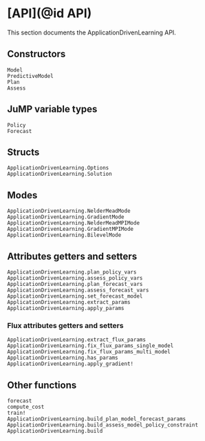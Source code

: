 # [API](@id API)

This section documents the ApplicationDrivenLearning API.

## Constructors

```@docs
Model
PredictiveModel
Plan
Assess
```

## JuMP variable types

```@docs
Policy
Forecast
```

## Structs

```@docs
ApplicationDrivenLearning.Options
ApplicationDrivenLearning.Solution
```

## Modes

```@docs
ApplicationDrivenLearning.NelderMeadMode
ApplicationDrivenLearning.GradientMode
ApplicationDrivenLearning.NelderMeadMPIMode
ApplicationDrivenLearning.GradientMPIMode
ApplicationDrivenLearning.BilevelMode
```

## Attributes getters and setters

```@docs
ApplicationDrivenLearning.plan_policy_vars
ApplicationDrivenLearning.assess_policy_vars
ApplicationDrivenLearning.plan_forecast_vars
ApplicationDrivenLearning.assess_forecast_vars
ApplicationDrivenLearning.set_forecast_model
ApplicationDrivenLearning.extract_params
ApplicationDrivenLearning.apply_params
```

### Flux attributes getters and setters

```@docs
ApplicationDrivenLearning.extract_flux_params
ApplicationDrivenLearning.fix_flux_params_single_model
ApplicationDrivenLearning.fix_flux_params_multi_model
ApplicationDrivenLearning.has_params
ApplicationDrivenLearning.apply_gradient!
```

## Other functions

```@docs
forecast
compute_cost
train!
ApplicationDrivenLearning.build_plan_model_forecast_params
ApplicationDrivenLearning.build_assess_model_policy_constraint
ApplicationDrivenLearning.build
```